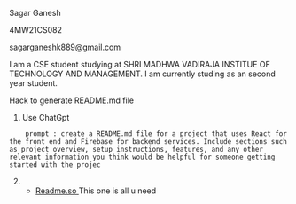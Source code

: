 Sagar Ganesh

4MW21CS082


sagarganeshk889@gmail.com


I am a CSE student studying at SHRI MADHWA VADIRAJA INSTITUE OF TECHNOLOGY AND MANAGEMENT. I am currently studing as an second year student.

Hack to generate README.md file 
1) Use ChatGpt 
```
    prompt : create a README.md file for a project that uses React for the front end and Firebase for backend services. Include sections such as project overview, setup instructions, features, and any other relevant information you think would be helpful for someone getting started with the projec
```
2) - [Readme.so ](https://readme.so/editor) This one is all u need 